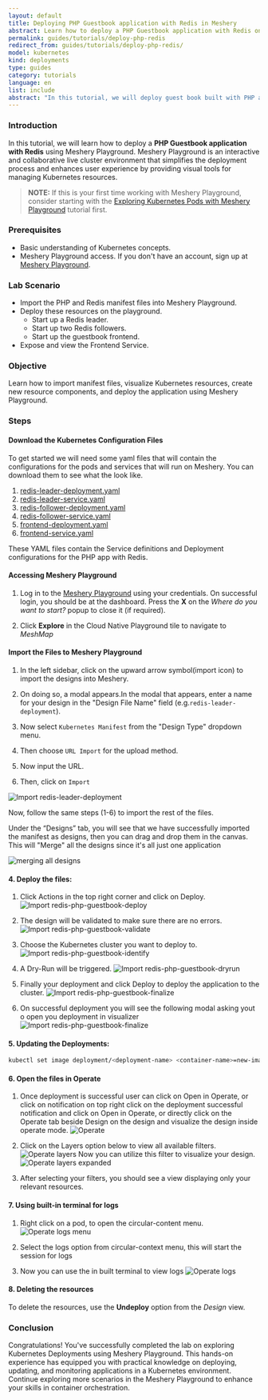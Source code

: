 ```yaml
---
layout: default
title: Deploying PHP Guestbook application with Redis in Meshery
abstract: Learn how to deploy a PHP Guestbook application with Redis on Kubernetes using Meshery.
permalink: guides/tutorials/deploy-php-redis
redirect_from: guides/tutorials/deploy-php-redis/
model: kubernetes
kind: deployments
type: guides
category: tutorials
language: en
list: include
abstract: "In this tutorial, we will deploy guest book built with PHP and Redis in Kubernetes. We will make use of Meshery Playground in an interactive live cluster environment."
---
```


### Introduction

In this tutorial, we will learn how to deploy a **PHP Guestbook application with Redis** using Meshery Playground. Meshery Playground is an interactive and collaborative live cluster environment that simplifies the deployment process and enhances user experience by providing visual tools for managing Kubernetes resources.

> **NOTE:** If this is your first time working with Meshery Playground, consider starting with the [Exploring Kubernetes Pods with Meshery Playground](https://docs.meshery.io/guides/tutorials/kubernetes-pods) tutorial first.

### Prerequisites

- Basic understanding of Kubernetes concepts.
- Meshery Playground access. If you don't have an account, sign up at [Meshery Playground](https://play.meshery.io).

### Lab Scenario

- Import the PHP and Redis manifest files into Meshery Playground.
- Deploy these resources on the playground.
  - Start up a Redis leader.
  - Start up two Redis followers.
  - Start up the guestbook frontend.
- Expose and view the Frontend Service.

### Objective

Learn how to import manifest files, visualize Kubernetes resources, create new resource components, and deploy the application using Meshery Playground.

### Steps

#### Download the Kubernetes Configuration Files

To get started we will need some yaml files that will contain the configurations for the pods and services that will run on Meshery. You can download them to see what the look like.

1. [redis-leader-deployment.yaml](https://k8s.io/examples/application/guestbook/redis-leader-deployment.yaml)
2. [redis-leader-service.yaml](https://k8s.io/examples/application/guestbook/redis-leader-service.yaml)
3. [redis-follower-deployment.yaml](https://k8s.io/examples/application/guestbook/redis-follower-deployment.yaml)
4. [redis-follower-service.yaml](https://k8s.io/examples/application/guestbook/redis-follower-service.yaml)
5. [frontend-deployment.yaml](https://k8s.io/examples/application/guestbook/frontend-deployment.yaml)
6. [frontend-service.yaml](https://k8s.io/examples/application/guestbook/frontend-service.yaml)

These YAML files contain the Service definitions and Deployment configurations for the PHP app with Redis.

#### Accessing Meshery Playground

1. Log in to the [Meshery Playground](https://play.meshery.io) using your credentials. On successful login, you should be at the dashboard. Press the **X** on the _Where do you want to start?_ popup to close it (if required).

2. Click **Explore** in the Cloud Native Playground tile to navigate to _MeshMap_

#### Import the Files to Meshery Playground

1. In the left sidebar, click on the upward arrow symbol(import icon) to import the designs into Meshery.

2. On doing so, a modal appears.In the modal that appears, enter a name for your design in the "Design File Name" field (e.g.`redis-leader-deployment`).

3. Now select `Kubernetes Manifest` from the "Design Type" dropdown menu.

4. Then choose `URL Import` for the upload method.

5. Now input the URL.

6. Then, click on `Import`

![Import redis-leader-deployment](./screenshots/redis-leader-deployment.png)

Now, follow the same steps (1-6) to import the rest of the files.

Under the “Designs” tab, you will see that we have successfully imported the manifest as designs, then you can drag and drop them in the canvas. This will "Merge" all the designs since it's all just one application

![merging all designs](./screenshots/app-canvas.png)

#### 4. **Deploy the files:**

1. Click Actions in the top right corner and click on Deploy.
   ![Import redis-php-guestbook-deploy](./screenshots/redis-php-guestbook-deploy.png)

1. The design will be validated to make sure there are no errors.
   ![Import redis-php-guestbook-validate](./screenshots/redis-php-guestbook-validate.png)
1. Choose the Kubernetes cluster you want to deploy to.
   ![Import redis-php-guestbook-identify](./screenshots/redis-php-guestbook-identify.png)
1. A Dry-Run will be triggered.
   ![Import redis-php-guestbook-dryrun](./screenshots/redis-php-guestbook-dryrun.png)
1. Finally your deployment and click Deploy to deploy the application to the cluster.
   ![Import redis-php-guestbook-finalize](./screenshots/redis-php-guestbook-finalize.png)
1. On successful deployment you will see the following modal asking yout o open you deployment in visualizer
   ![Import redis-php-guestbook-finalize](./screenshots/redis-php-guestbook-finalize.png)

#### 5. **Updating the Deployments:**

```bash
kubectl set image deployment/<deployment-name> <container-name>=new-image:tag
```

#### 6. Open the files in Operate

1. Once deployment is successful user can click on Open in Operate, or click on notification on top right click on the deployment successful notification and click on Open in Operate, or directly click on the Operate tab beside Design on the design and visualize the design inside operate mode.
   ![Operate](./screenshots/operate.png)

2. Click on the Layers option below to view all available filters.
   ![Operate layers](./screenshots/operate-layers.png)
   Now you can utilize this filter to visualize your design.
   ![Operate layers expanded](./screenshots/operate-layers-expand.png)

3. After selecting your filters, you should see a view displaying only your relevant resources.

#### 7. Using built-in terminal for logs

1. Right click on a pod, to open the circular-content menu.
   ![Operate logs menu](./screenshots/operate-logs-menu.png)

2. Select the logs option from circular-context menu, this will start the session for logs

3. Now you can use the in built terminal to view logs
   ![Operate logs ](./screenshots/operate-logs.png)

#### 8. Deleting the resources

To delete the resources, use the **Undeploy** option from the _Design_ view.

### Conclusion

Congratulations! You've successfully completed the lab on exploring Kubernetes Deployments using Meshery Playground. This hands-on experience has equipped you with practical knowledge on deploying, updating, and monitoring applications in a Kubernetes environment. Continue exploring more scenarios in the Meshery Playground to enhance your skills in container orchestration.
